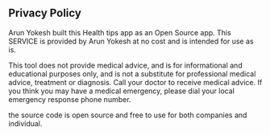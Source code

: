 ## Privacy Policy

Arun Yokesh built this Health tips app as an Open Source app. This SERVICE is provided by Arun Yokesh at no cost and is intended for use as is.

This tool does not provide medical advice, and is for informational and educational purposes only, and is not a substitute for professional medical advice, treatment or diagnosis. Call your doctor to receive medical advice. If you think you may have a medical emergency, please dial your local emergency response phone number.

the source code is open source and free to use for both companies and individual. 
